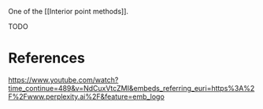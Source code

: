 One of the [[Interior point methods]].

TODO

# References
https://www.youtube.com/watch?time_continue=489&v=NdCuxVtcZMI&embeds_referring_euri=https%3A%2F%2Fwww.perplexity.ai%2F&feature=emb_logo